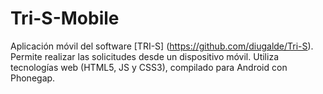 # Tri-S-Mobile

Aplicación móvil del software [TRI-S] (https://github.com/diugalde/Tri-S). Permite realizar las solicitudes desde un dispositivo móvil. Utiliza tecnologías web (HTML5, JS y CSS3), compilado para Android con Phonegap.
